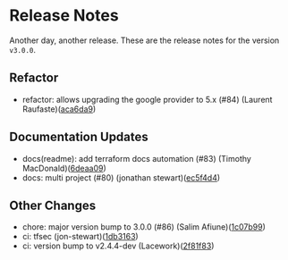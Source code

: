 # Release Notes
Another day, another release. These are the release notes for the version `v3.0.0`.

## Refactor
* refactor: allows upgrading the google provider to 5.x (#84) (Laurent Raufaste)([aca6da9](https://github.com/lacework/terraform-gcp-config/commit/aca6da9bb5535b30428c0c578d244cd6204e6105))
## Documentation Updates
* docs(readme): add terraform docs automation (#83) (Timothy MacDonald)([6deaa09](https://github.com/lacework/terraform-gcp-config/commit/6deaa09a07e12ea61102bcf2283211daacae2e56))
* docs: multi project (#80) (jonathan stewart)([ec5f4d4](https://github.com/lacework/terraform-gcp-config/commit/ec5f4d48aff8458e11d7e7adc129efc10d14797f))
## Other Changes
* chore: major version bump to 3.0.0 (#86) (Salim Afiune)([1c07b99](https://github.com/lacework/terraform-gcp-config/commit/1c07b9908ee9e4a2c670998a2a255e12950941bd))
* ci: tfsec (jon-stewart)([1db3163](https://github.com/lacework/terraform-gcp-config/commit/1db316373b0e5e3a191a47bade24d6b45d191903))
* ci: version bump to v2.4.4-dev (Lacework)([2f81f83](https://github.com/lacework/terraform-gcp-config/commit/2f81f8327109653b70b8fa188ba015b01ee1bc9e))
